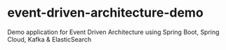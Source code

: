 # event-driven-architecture-demo
Demo application for Event Driven Architecture using Spring Boot, Spring Cloud, Kafka &amp; ElasticSearch
